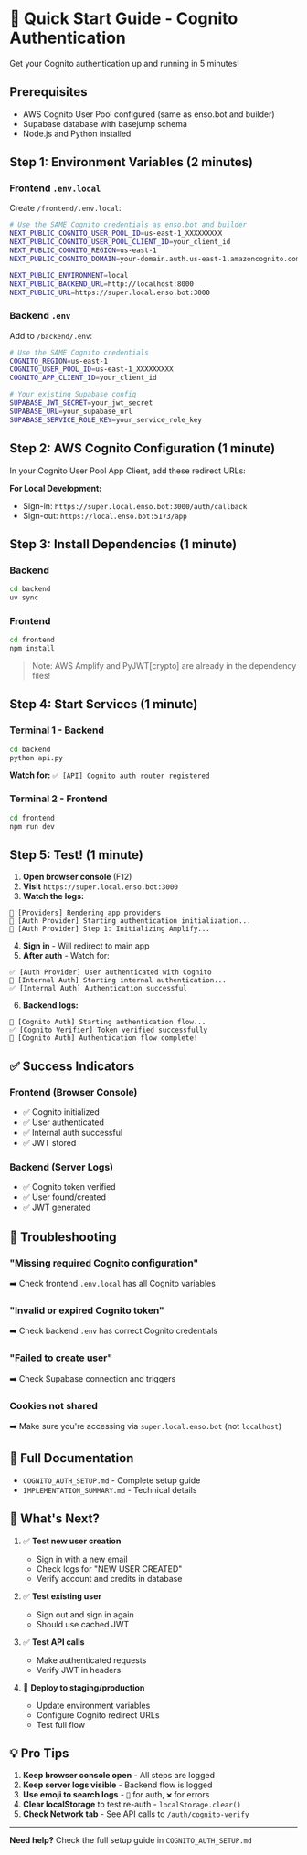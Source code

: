 # 🚀 Quick Start Guide - Cognito Authentication

Get your Cognito authentication up and running in 5 minutes!

## Prerequisites

- AWS Cognito User Pool configured (same as enso.bot and builder)
- Supabase database with basejump schema
- Node.js and Python installed

## Step 1: Environment Variables (2 minutes)

### Frontend `.env.local`

Create `/frontend/.env.local`:

```bash
# Use the SAME Cognito credentials as enso.bot and builder
NEXT_PUBLIC_COGNITO_USER_POOL_ID=us-east-1_XXXXXXXXX
NEXT_PUBLIC_COGNITO_USER_POOL_CLIENT_ID=your_client_id
NEXT_PUBLIC_COGNITO_REGION=us-east-1
NEXT_PUBLIC_COGNITO_DOMAIN=your-domain.auth.us-east-1.amazoncognito.com

NEXT_PUBLIC_ENVIRONMENT=local
NEXT_PUBLIC_BACKEND_URL=http://localhost:8000
NEXT_PUBLIC_URL=https://super.local.enso.bot:3000
```

### Backend `.env`

Add to `/backend/.env`:

```bash
# Use the SAME Cognito credentials
COGNITO_REGION=us-east-1
COGNITO_USER_POOL_ID=us-east-1_XXXXXXXXX
COGNITO_APP_CLIENT_ID=your_client_id

# Your existing Supabase config
SUPABASE_JWT_SECRET=your_jwt_secret
SUPABASE_URL=your_supabase_url
SUPABASE_SERVICE_ROLE_KEY=your_service_role_key
```

## Step 2: AWS Cognito Configuration (1 minute)

In your Cognito User Pool App Client, add these redirect URLs:

**For Local Development:**

- Sign-in: `https://super.local.enso.bot:3000/auth/callback`
- Sign-out: `https://local.enso.bot:5173/app`

## Step 3: Install Dependencies (1 minute)

### Backend

```bash
cd backend
uv sync
```

### Frontend

```bash
cd frontend
npm install
```

> Note: AWS Amplify and PyJWT[crypto] are already in the dependency files!

## Step 4: Start Services (1 minute)

### Terminal 1 - Backend

```bash
cd backend
python api.py
```

**Watch for:** `✅ [API] Cognito auth router registered`

### Terminal 2 - Frontend

```bash
cd frontend
npm run dev
```

## Step 5: Test! (1 minute)

1. **Open browser console** (F12)
2. **Visit** `https://super.local.enso.bot:3000`
3. **Watch the logs:**

```
🚀 [Providers] Rendering app providers
🔐 [Auth Provider] Starting authentication initialization...
📝 [Auth Provider] Step 1: Initializing Amplify...
```

4. **Sign in** - Will redirect to main app
5. **After auth** - Watch for:

```
✅ [Auth Provider] User authenticated with Cognito
🔐 [Internal Auth] Starting internal authentication...
✅ [Internal Auth] Authentication successful
```

6. **Backend logs:**

```
🚀 [Cognito Auth] Starting authentication flow...
✅ [Cognito Verifier] Token verified successfully
🎉 [Cognito Auth] Authentication flow complete!
```

## ✅ Success Indicators

### Frontend (Browser Console)

- ✅ Cognito initialized
- ✅ User authenticated
- ✅ Internal auth successful
- ✅ JWT stored

### Backend (Server Logs)

- ✅ Cognito token verified
- ✅ User found/created
- ✅ JWT generated

## 🐛 Troubleshooting

### "Missing required Cognito configuration"

➡️ Check frontend `.env.local` has all Cognito variables

### "Invalid or expired Cognito token"

➡️ Check backend `.env` has correct Cognito credentials

### "Failed to create user"

➡️ Check Supabase connection and triggers

### Cookies not shared

➡️ Make sure you're accessing via `super.local.enso.bot` (not `localhost`)

## 📖 Full Documentation

- `COGNITO_AUTH_SETUP.md` - Complete setup guide
- `IMPLEMENTATION_SUMMARY.md` - Technical details

## 🎯 What's Next?

1. ✅ **Test new user creation**

   - Sign in with a new email
   - Check logs for "NEW USER CREATED"
   - Verify account and credits in database

2. ✅ **Test existing user**

   - Sign out and sign in again
   - Should use cached JWT

3. ✅ **Test API calls**

   - Make authenticated requests
   - Verify JWT in headers

4. 🚀 **Deploy to staging/production**
   - Update environment variables
   - Configure Cognito redirect URLs
   - Test full flow

## 💡 Pro Tips

1. **Keep browser console open** - All steps are logged
2. **Keep server logs visible** - Backend flow is logged
3. **Use emoji to search logs** - `🔐` for auth, `❌` for errors
4. **Clear localStorage** to test re-auth - `localStorage.clear()`
5. **Check Network tab** - See API calls to `/auth/cognito-verify`

---

**Need help?** Check the full setup guide in `COGNITO_AUTH_SETUP.md`
